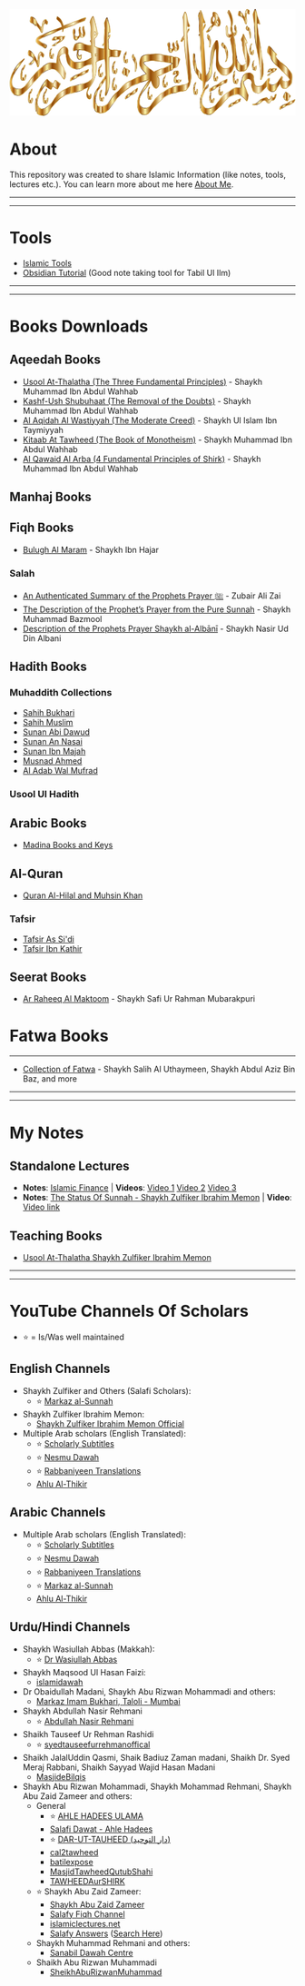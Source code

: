 ![Bismillah Gold](Misc/Bismillah%20Gold.png)

# About

This repository was created to share Islamic Information (like notes, tools, lectures etc.). You can learn more about me here [About Me](Misc/About%20Me.md).

---
---

# Tools

- [Islamic Tools](Misc/Islamic%20Tools.md)
- [Obsidian Tutorial](Misc/Obsidian/Obsidian%20Tutorial.md) (Good note taking tool for Tabil Ul Ilm)
---
---

# Books Downloads

## Aqeedah Books

- [Usool At-Thalatha (The Three Fundamental Principles)](Books/Aqeedah/The%203%20Fundamental%20Principles/README.md) - Shaykh Muhammad Ibn Abdul Wahhab
- [Kashf-Ush Shubuhaat (The Removal of the Doubts)](Books/Aqeedah/Removal%20Of%20Doubts/README.md) - Shaykh Muhammad Ibn Abdul Wahhab
- [Al Aqidah Al Wastiyyah (The Moderate Creed)](Books/Aqeedah/Al%20Aqidah%20Al%20Wastiyah/README.md) - Shaykh Ul Islam Ibn Taymiyyah
- [Kitaab At Tawheed (The Book of Monotheism)](Books/Aqeedah/Kitaab%20At%20Tawheed%20(S.%20Muhammad)/README.md) - Shaykh Muhammad Ibn Abdul Wahhab
- [Al Qawaid Al Arba (4 Fundamental Principles of Shirk)](Books/Aqeedah/4%20Fundamental%20Principles%20of%20Shirk/README.md) - Shaykh Muhammad Ibn Abdul Wahhab

## Manhaj Books

## Fiqh Books

- [Bulugh Al Maram](Books/Fiqh/Bulugh%20Al-Maram/README.md) - Shaykh Ibn Hajar

### Salah

  - [An Authenticated Summary of the Prophets Prayer ﷺ](Books/Fiqh/Salah/An%20Authenticated%20Summary%20of%20the%20Prophets%20Prayer%20ﷺ.pdf) - Zubair Ali Zai
  - [The Description of the Prophet’s Prayer from the Pure Sunnah](Books/Fiqh/Salah/The_Description_of_the_Prophet’s_Prayer_from_the_Pure_Sunnah.pdf) - Shaykh Muhammad Bazmool
  - [Description of the Prophets Prayer Shaykh al-Albānī](Books/Fiqh/Salah/Description-of-the-Prophets-Prayer-Shaykh-al-Albānī-1.pdf) - Shaykh Nasir Ud Din Albani

## Hadith Books

### Muhaddith Collections

- [Sahih Bukhari](Books/Hadith/Bukhari/Sahih%20Al%20Bukhari/README.md)
- [Sahih Muslim](Books/Hadith/Muslim/README.md)
- [Sunan Abi Dawud](Books/Hadith/Abu%20Dawud/README.md)
- [Sunan An Nasai](Books/Hadith/An-Nasai/README.md)
- [Sunan Ibn Majah](Books/Hadith/Ibn%20Majah/README.md)
- [Musnad Ahmed](Books/Hadith/Musnad%20Ahmed/README.md)
- [Al Adab Wal Mufrad](Books/Hadith/Bukhari/Al-Adab%20Al-Mufrad/README.md)

### Usool Ul Hadith

## Arabic Books

- [Madina Books and Keys](Books/Arabic/Madina%20Books/README.md)

## Al-Quran

- [Quran Al-Hilal and Muhsin Khan](https://github.com/ShareeIlm/ShareeIlm/releases/tag/Quran-Hilali)

### Tafsir

- [Tafsir As Si'di](https://github.com/ShareeIlm/ShareeIlm/releases/tag/Quran-Sadi)
- [Tafsir Ibn Kathir](https://github.com/ShareeIlm/ShareeIlm/releases/tag/Quran)

## Seerat Books

- [Ar Raheeq Al Maktoom](Books/Seerah/Ar%20Raheeq%20Al%20Maktoom%20(The%20Sealed%20Nectar)/README.md) - Shaykh Safi Ur Rahman Mubarakpuri

# Fatwa Books

---
- [Collection of Fatwa](https://github.com/ShareeIlm/ShareeIlm/releases/tag/Fatwa) - Shaykh Salih Al Uthaymeen, Shaykh Abdul Aziz Bin Baz, and more

---
---

# My Notes

## Standalone Lectures

- **Notes**: [Islamic Finance](Notes/Islamic%20Finance%20-%20S.%20Obaidur%20Rahman%20and%20S.%20Tariq%20Safi/Islamic%20Finance%20-%20S.%20Obaidur%20Rahman%20and%20S.%20Tariq%20Safi%20v2.pdf) | **Videos**: [Video 1](https://www.youtube.com/watch?v=_w3D_90Yuj8) [Video 2](https://www.youtube.com/watch?v=1IhG1UtEvmI) [Video 3](https://www.youtube.com/watch?v=7anzIdv9fzg)
- **Notes**: [The Status Of Sunnah - Shaykh Zulfiker Ibrahim Memon](/Notes/The%20Status%20of%20Sunnah%20-%20Shaykh%20Zulfiker%20Ibrahim%20Memon/The%20Status%20of%20Sunnah%20-%20Shaykh%20Zulfiker%20Ibrahim%20Memon.pdf) | **Video**: [Video link](https://www.youtube.com/watch?v=M8uv7pcXubA)

## Teaching Books

- [Usool At-Thalatha Shaykh Zulfiker Ibrahim Memon](Notes/Usool%20At-Thalatha%20-%20Shaykh%20Zulfiker%20Ibrahim%20Memon/README.md)

---
---

# YouTube Channels Of Scholars

- ⭐ = Is/Was well maintained

## English Channels

- Shaykh Zulfiker and Others (Salafi Scholars):
	- ⭐ [Markaz al-Sunnah](https://youtube.com/@MarkazSunnahUK?si=Hc2IaMSRDDiiCVOq)
- Shaykh Zulfiker Ibrahim Memon:
	- [Shaykh Zulfiker Ibrahim Memon Official](https://youtube.com/@ShaykhZulfikerMemon?si=vAJ4FKVbWK7-_OLX)
- Multiple Arab scholars (English Translated):
	- ⭐ [Scholarly Subtitles](https://youtube.com/@Scholarly_Subtitles?si=75YWV4pjwSYKRf8Z)
	- ⭐ [Nesmu Dawah](https://www.youtube.com/@nesmudawah)
	- ⭐ [Rabbaniyeen Translations](https://www.youtube.com/@rabbaniyeen)
	- [Ahlu Al-Thikir](https://youtube.com/@ahlual-thikir)

## Arabic Channels

- Multiple Arab scholars (English Translated):
	- ⭐ [Scholarly Subtitles](https://youtube.com/@Scholarly_Subtitles?si=75YWV4pjwSYKRf8Z)
	- ⭐ [Nesmu Dawah](https://www.youtube.com/@nesmudawah)
	- ⭐ [Rabbaniyeen Translations](https://www.youtube.com/@rabbaniyeen)
	- ⭐ [Markaz al-Sunnah](https://youtube.com/@MarkazSunnahUK?si=Hc2IaMSRDDiiCVOq)
	- [Ahlu Al-Thikir](https://youtube.com/@ahlual-thikir?si=QyQlgxbZg-vwpdsw)

## Urdu/Hindi Channels

- Shaykh Wasiullah Abbas (Makkah):
	- ⭐ [Dr Wasiullah Abbas](https://youtube.com/@DrWasiullahAbbas?si=5QYjJbPbHPfpkcPr)
- Shaykh Maqsood Ul Hasan Faizi:
	- [islamidawah](https://youtube.com/@islamidawah?si=wo9c4drMNC4_oOp8)
- Dr Obaidullah Madani, Shaykh Abu Rizwan Mohammadi and others:
	- [Markaz Imam Bukhari, Taloli - Mumbai](https://www.youtube.com/@MarkazImamBukhari)
- Shaykh Abdullah Nasir Rehmani
	- ⭐ [Abdullah Nasir Rehmani](https://youtube.com/@ShaikhAbdullahNasirRehmani?si=zmsTaJqf_5I8OVzn)
- Shaikh Tauseef Ur Rehman Rashidi
	- ⭐ [syedtauseefurrehmanoffical](https://youtube.com/@syedtauseefurrehmanoffical)
- Shaikh JalalUddin Qasmi, Shaik Badiuz Zaman madani, Shaikh Dr. Syed Meraj Rabbani, Shaikh Sayyad Wajid Hasan Madani
	- [MasjideBilqis](https://youtube.com/@MasjideBilqis)
- Shaykh Abu Rizwan Mohammadi, Shaykh Mohammad Rehmani, Shaykh Abu Zaid Zameer and others:
	- General
		- ⭐ [AHLE HADEES ULAMA](https://www.youtube.com/@ahlehadeesulama)
		- [Salafi Dawat - Ahle Hadees](https://www.youtube.com/@SalafiDawatAhleHadees)
		- ⭐ [DAR-UT-TAUHEED (دار التوحيد)](https://www.youtube.com/@DARUTTAUHEED)
		- [cal2tawheed](https://www.youtube.com/@cal2tawheed/videos)
		- [batilexpose](https://youtube.com/@batilexpose1752)
		- [MasjidTawheedQutubShahi](https://youtube.com/@MasjidTawheedQutubShahi)
		- [TAWHEEDAurSHIRK](https://www.youtube.com/@TAWHEEDAurSHIRK)
	- ⭐ Shaykh Abu Zaid Zameer:
		- [Shaykh Abu Zaid Zameer](https://www.youtube.com/@shaykhabuzaidzameer)
		- [Salafy Fiqh Channel](https://www.youtube.com/@SalafyFiqhChannel)
		- [islamiclectures.net](https://www.youtube.com/@islamiclecturesnet)
		- [Salafy Answers](https://www.youtube.com/salafyanswers) ([Search Here](https://www.google.com/search?q=TARAWEEH+site%3Ahttps%3A%2F%2Fwww.youtube.com%2F+%22Salafy+Answers+%22Abu+Zaid+Zameer%22&oq=TARAWEEH+site%3Ahttps%3A%2F%2Fwww.youtube.com%2F+%22Salafy+Answers+%22Abu+Zaid+Zameer%22&gs_lcrp=EgZjaHJvbWUyBggAEEUYOdIBBjgzajBqMagCALACAA&sourceid=chrome&ie=UTF-8))
	- Shaykh Muhammad Rehmani and others:
		- [Sanabil Dawah Centre](https://youtube.com/@SanabilDawahCentre)
	- Shaikh Abu Rizwan Muhammadi
		- [SheikhAbuRizwanMuhammad](https://youtube.com/@SheikhAbuRizwanMuhammadi)

